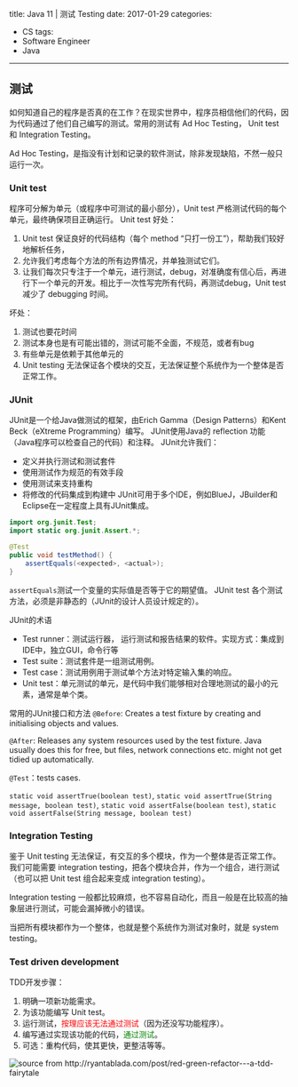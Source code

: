 title: Java 11 | 测试 Testing
date: 2017-01-29
categories:
- CS
tags:
- Software Engineer
- Java
---
## 测试
如何知道自己的程序是否真的在工作？在现实世界中，程序员相信他们的代码，因为代码通过了他们自己编写的测试。常用的测试有 Ad Hoc Testing， Unit test 和 Integration Testing。

Ad Hoc Testing，是指没有计划和记录的软件测试，除非发现缺陷，不然一般只运行一次。

### Unit test
程序可分解为单元（或程序中可测试的最小部分），Unit test 严格测试代码的每个单元，最终确保项目正确运行。
Unit test 好处：
1. Unit test 保证良好的代码结构（每个 method “只打一份工”），帮助我们较好地解析任务，
2. 允许我们考虑每个方法的所有边界情况，并单独测试它们。
3. 让我们每次只专注于一个单元，进行测试，debug，对准确度有信心后，再进行下一个单元的开发。相比于一次性写完所有代码，再测试debug，Unit test 减少了 debugging 时间。
<!-- more -->
坏处：
1. 测试也要花时间
2. 测试本身也是有可能出错的，测试可能不全面，不规范，或者有bug
3. 有些单元是依赖于其他单元的
4. Unit testing 无法保证各个模块的交互，无法保证整个系统作为一个整体是否正常工作。

### JUnit
JUnit是一个给Java做测试的框架，由Erich Gamma（Design Patterns）和Kent Beck（eXtreme Programming）编写。
JUnit使用Java的 reflection 功能（Java程序可以检查自己的代码）和注释。
JUnit允许我们：
- 定义并执行测试和测试套件
- 使用测试作为规范的有效手段
- 使用测试来支持重构
- 将修改的代码集成到构建中
JUnit可用于多个IDE，例如BlueJ，JBuilder和Eclipse在一定程度上具有JUnit集成。

```java
import org.junit.Test;
import static org.junit.Assert.*;

@Test
public void testMethod() {
    assertEquals(<expected>, <actual>);
}
```
`assertEquals`测试一个变量的实际值是否等于它的期望值。
JUnit test 各个测试方法，必须是非静态的（JUnit的设计人员设计规定的）。

JUnit的术语
* Test runner：测试运行器， 运行测试和报告结果的软件。实现方式：集成到IDE中，独立GUI，命令行等
* Test suite：测试套件是一组测试用例。
* Test case：测试用例用于测试单个方法对特定输入集的响应。
* Unit test：单元测试的单元，是代码中我们能够相对合理地测试的最小的元素，通常是单个类。

常用的JUnit接口和方法
`@Before`: Creates a test fixture by creating and initialising objects and values.

`@After`: Releases any system resources used by the test fixture. Java usually does this for free, but files, network connections etc. might not get tidied up automatically.

`@Test`：tests cases.

`static void assertTrue(boolean test)`, `static void assertTrue(String message, boolean test)`, `static void assertFalse(boolean test)`, `static void assertFalse(String message, boolean test)`

### Integration Testing
鉴于 Unit testing 无法保证，有交互的多个模块，作为一个整体是否正常工作。
我们可能需要 integration testing，把各个模块合并，作为一个组合，进行测试（也可以把 Unit test 组合起来变成 integration testing）。

Integration testing 一般都比较麻烦，也不容易自动化，而且一般是在比较高的抽象层进行测试，可能会漏掉微小的错误。

当把所有模块都作为一个整体，也就是整个系统作为测试对象时，就是 system testing。

### Test driven development
TDD开发步骤：
1. 明确一项新功能需求。
2. 为该功能编写 Unit test。
3. 运行测试，<font color="red">按理应该无法通过测试</font>（因为还没写功能程序）。
4. 编写通过实现该功能的代码，<font color="green">通过测试</font>。
5. 可选：重构代码，使其更快，更整洁等等。

![source from http://ryantablada.com/post/red-green-refactor---a-tdd-fairytale ](http://www.pathfindersolns.com/wp-content/uploads/2012/05/red-green-refactorFINAL2.png "image from: http://ryantablada.com/post/red-green-refactor---a-tdd-fairytale")
